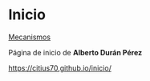 # Inicio

 [Mecanismos](https://citius70.github.io/mecanismos-tecnologia-1eso/)

Página de inicio de **Alberto Durán Pérez**

https://citius70.github.io/inicio/
